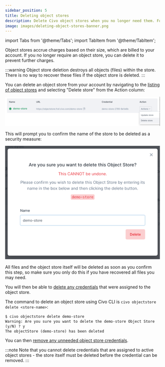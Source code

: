```yaml
---
sidebar_position: 5
title: Deleting object stores
description: Delete Civo object stores when you no longer need them. Follow our guide to delete an object store safely and ensure you have recovered all files beforehand.
image: images/deleting-object-stores-banner.png
---
```


import Tabs from '@theme/Tabs';
import TabItem from '@theme/TabItem';

<head>
  <title>Deleting Object Stores | Civo Documentation</title>
</head>

Object stores accrue charges based on their size, which are billed to your account. If you no longer require an object store, you can delete it to prevent further charges.

:::warning
Object store deletion destroys all objects (files) within the store. There is no way to recover these files if the object store is deleted.
:::

<Tabs groupId="delete-store">
<TabItem value="dashboard" label="Dashboard">

You can delete an object store from your account by navigating to the [listing of object stores](https://dashboard.civo.com/object-stores) and selecting "Delete store" from the Action column:

![Object store deletion menu](./images/delete-store.png)

This will prompt you to confirm the name of the store to be deleted as a security measure:

![Object store deletion confirmation](./images/object-store-deletion-confirmation.png)

All files and the object store itself will be deleted as soon as you confirm this step, so make sure you only do this if you have recovered all files you may need.

You will then be able to [delete any credentials](./object-store-credentials#deleting-object-store-credentials) that were assigned to the object store. 

</TabItem>

<TabItem value="cli" label="Clivo CLI">

The command to delete an object store using Civo CLI is `civo objectstore delete <store-name>`:

```console
$ civo objectstore delete demo-store
Warning: Are you sure you want to delete the demo-store Object Store (y/N) ? y
The objectStore (demo-store) has been deleted
```

You can then [remove any unneeded object store credentials](./object-store-credentials#deleting-object-store-credentials).

</TabItem>
</Tabs>

:::note
Note that you cannot delete credentials that are assigned to active object stores - the store itself must be deleted before the credential can be removed.
:::
